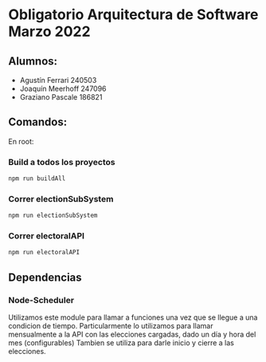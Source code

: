 # Obligatorio Arquitectura de Software Marzo 2022

## Alumnos:
- Agustín Ferrari 240503
- Joaquín Meerhoff 247096
- Graziano Pascale 186821

## Comandos:
En root:

### Build a todos los proyectos
```bash
npm run buildAll
```

### Correr electionSubSystem
```bash
npm run electionSubSystem
```

### Correr electoralAPI
```bash
npm run electoralAPI
```

## Dependencias

### Node-Scheduler
Utilizamos este module para llamar a funciones una vez que se llegue a una condicion de tiempo.
Particularmente lo utilizamos para llamar mensualmente a la API con las elecciones cargadas, dado un día y hora del mes (configurables)
Tambien se utiliza para darle inicio y cierre a las elecciones.